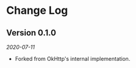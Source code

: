 Change Log
==========

## Version 0.1.0

_2020-07-11_

 *  Forked from OkHttp's internal implementation.

